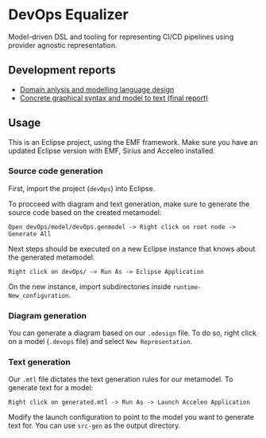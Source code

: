 # DevOps Equalizer
Model-driven DSL and tooling for representing CI/CD pipelines using provider agnostic representation.

## Development reports
- [Domain anlysis and modelling language design](docs/Domain_analysis_and_modelling_language_design.md)
- [Concrete graphical syntax and model to text (final report)](docs/Concrete_graphical_syntax_and_model_to_text.md)

## Usage

This is an Eclipse project, using the EMF framework. Make sure you have an updated Eclipse version with EMF, Sirius and Acceleo installed.

### Source code generation

First, import the project (`devOps`) into Eclipse.

To procceed with diagram and text generation, make sure to generate the source code based on the created metamodel:

```
Open devOps/model/devOps.genmodel -> Right click on root node -> Generate All
```

Next steps should be executed on a new Eclipse instance that knows about the generated metamodel.

```
Right click on devOps/ -> Run As -> Eclipse Application
```

On the new instance, import subdirectories inside `runtime-New_configuration`.

### Diagram generation

You can generate a diagram based on our `.odesign` file. To do so, right click on a model (`.devops` file) and select `New Representation`.

### Text generation

Our `.mtl` file dictates the text generation rules for our metamodel. To generate text for a model:

```
Right click on generated.mtl -> Run As -> Launch Acceleo Application
```

Modify the launch configuration to point to the model you want to generate text for. You can use `src-gen` as the output directory.